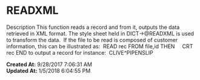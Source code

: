 # READXML

Description This function reads a record and from it, outputs the data retrieved in XML format. The style sheet held in DICT-&gt;@READXML is used to transform the data.  If the file to be read is composed of customer information, this can be illustrated as:  READ rec FROM file,id THEN     CRT rec END to output a record for instance:  CLIVE^PIPENSLIP  

**Created At:** 9/28/2017 7:06:31 AM  
**Updated At:** 1/5/2018 6:04:55 PM  

